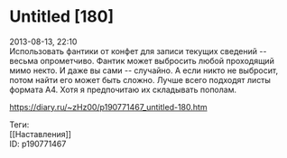 Untitled [180]
===============

   
 2013-08-13, 22:10   
  Использовать фантики от конфет для записи текущих сведений -- весьма опрометчиво. Фантик может выбросить любой проходящий мимо некто. И даже вы сами -- случайно. А если никто не выбросит, потом найти его может быть сложно. Лучше всего подходят листы формата А4. Хотя я предпочитаю их складывать пополам.   
    
 <https://diary.ru/~zHz00/p190771467_untitled-180.htm>   
   
 Теги:   
 [[Наставления]]   
 ID: p190771467